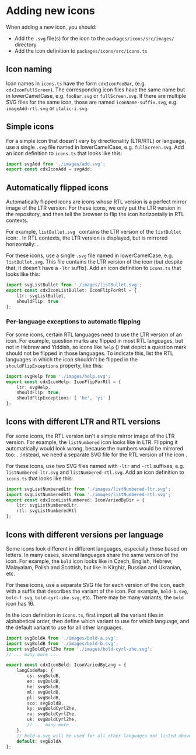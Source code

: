 <script setup>
import CdxIcon from 'vue-components/src/components/icon/Icon.vue';
import {
	cdxIconListBullet,
	cdxIconListNumbered,
	cdxIconHelp,
	cdxIconBold
 } from 'icons';

const cdxIconListNumberedWronglyFlipped = {
	ltr: cdxIconListNumbered.ltr,
	shouldFlip: true
};
</script>

# Adding new icons

When adding a new icon, you should:
- Add the `.svg` file(s) for the icon to the `packages/icons/src/images/` directory
- Add the icon definition to `packages/icons/src/icons.ts`

## Icon naming
Icon names in `icons.ts` have the form `cdxIconFooBar`, (e.g. `cdxIconFullScreen`). The
corresponding icon files have the same name but in lowerCamelCase, e.g. `fooBar.svg` or
`fullScreen.svg`. If there are multiple SVG files for the same icon, those are named
`iconName-suffix.svg`, e.g. `imageAdd-rtl.svg` or `italic-i.svg`.

## Simple icons
For a simple icon that doesn't vary by directionality (LTR/RTL) or language, use a single `.svg`
file named in lowerCamelCase, e.g. `fullScreen.svg`. Add an icon definition to `icons.ts`
that looks like this:
```ts
import svgAdd from './images/add.svg';
export const cdxIconAdd = svgAdd;
```

## Automatically flipped icons
Automatically flipped icons are icons whose RTL version is a perfect mirror image of the LTR
version. For these icons, we only put the LTR version in the repository, and then tell the
browser to flip the icon horizontally in RTL contexts.

For example, `listBullet.svg ` contains the LTR version of the `listBullet` icon:
<cdx-icon :icon="cdxIconListBullet" />. In RTL contexts, the LTR version is displayed, but is
mirrored horizontally: <cdx-icon :icon="cdxIconListBullet" dir="rtl" />.

For these icons, use a single `.svg` file named in lowerCamelCase, e.g. `listBullet.svg`.
This file contains the LTR version of the icon (but despite that, it doesn't have a `-ltr` suffix).
Add an icon definition to `icons.ts` that looks like this:
```ts
import svgListBullet from './images/listBullet.svg';
export const cdxIconListBullet: IconFlipForRtl = {
	ltr: svgListBullet,
	shouldFlip: true
};
```

### Per-language exceptions to automatic flipping
For some icons, certain RTL languages need to use the LTR version of an icon. For example, question
marks are flipped in most RTL languages, but not in Hebrew and Yiddish, so icons like `help`
(<cdx-icon :icon="cdxIconHelp" />) that depict a question mark should not be flipped in those
languages. To indicate this, list the RTL languages in which the icon shouldn't be flipped
in the `shouldFlipExceptions` property, like this:
```ts
import svgHelp from './images/help.svg';
export const cdxIconHelp: IconFlipForRtl = {
	ltr: svgHelp,
	shouldFlip: true,
	shouldFlipExceptions: [ 'he', 'yi' ]
};
```

## Icons with different LTR and RTL versions
For some icons, the RTL version isn't a simple mirror image of the LTR version. For example,
the `listNumbered` icon looks like <cdx-icon :icon="cdxIconListNumbered" /> in LTR. Flipping
it automatically would look wrong, because the numbers would be mirrored too:
<cdx-icon :icon="cdxIconListNumberedWronglyFlipped" dir="rtl" />. Instead, we need a separate
SVG file for the RTL version of the icon: <cdx-icon :icon="cdxIconListNumbered" dir="rtl" />.

For these icons, use two SVG files named with `-ltr` and `-rtl` suffixes, e.g. `listNumbered-ltr.svg`
and `listNumbered-rtl.svg`. Add an icon definition to `icons.ts` that looks like this:
```ts
import svgListNumberedLtr from './images/listNumbered-ltr.svg';
import svgListNumberedRtl from './images/listNumbered-rtl.svg';
export const cdxIconListNumbered: IconVariedByDir = {
	ltr: svgListNumberedLtr,
	rtl: svgListNumberedRtl
};
```

## Icons with different versions per language
Some icons look different in different languages, especially those based on letters. In many cases,
several languages share the same version of the icon. For example, the `bold` icon looks like
<cdx-icon :icon="cdxIconBold" lang="en" /> in Czech, English, Hebrew, Malayalam, Polish and Scottish,
but like <cdx-icon :icon="cdxIconBold" lang="ru" /> in Kirghiz, Russian and Ukranian, etc.

For these icons, use a separate SVG file for each version of the icon, each with a suffix that
describes the variant of the icon. For example, `bold-b.svg`, `bold-f.svg`, `bold-cyrl-zhe.svg`, etc.
There may be many variants; the `bold` icon has 16.

In the icon definition in `icons.ts`, first import all the variant files in alphabetical order,
then define which variant to use for which language, and the default variant to use for all other
languages.

```ts
import svgBoldA from './images/bold-a.svg';
import svgBoldB from './images/bold-b.svg';
import svgBoldCyrlZhe from './images/bold-cyrl-zhe.svg';
// ... many more ...

export const cdxIconBold: IconVariedByLang = {
	langCodeMap: {
		cs: svgBoldB,
		en: svgBoldB,
		he: svgBoldB,
		ml: svgBoldB,
		pl: svgBoldB,
		sco: svgBoldB,
		ky: svgBoldCyrlZhe,
		ru: svgBoldCyrlZhe,
		uk: svgBoldCyrlZhe,
		// ... many more ...
	},
	// bold-a.svg will be used for all other languages not listed above
	default: svgBoldA
};

```